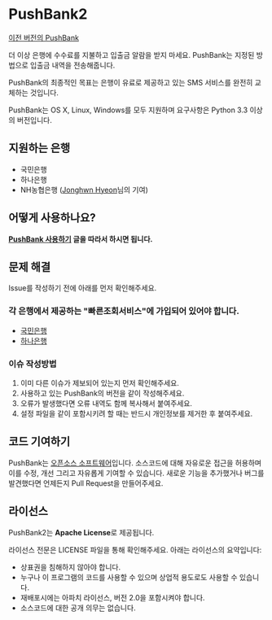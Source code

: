 # PushBank2

[이전 버전의 PushBank](https://github.com/ssut/PushBank)

더 이상 은행에 수수료를 지불하고 입출금 알람을 받지 마세요. PushBank는 지정된 방법으로 입출금 내역을 전송해줍니다. 

PushBank의 최종적인 목표는 은행이 유료로 제공하고 있는 SMS 서비스를 완전히 교체하는 것입니다.

PushBank는 OS X, Linux, Windows를 모두 지원하며 요구사항은 Python 3.3 이상의 버전입니다.

## 지원하는 은행

* 국민은행
* 하나은행
* NH농협은행 ([Jonghwn Hyeon](https://github.com/hyeon0145)님의 기여)

## 어떻게 사용하나요?

**[PushBank 사용하기](https://github.com/ssut/PushBank2/wiki/0.-PushBank-설치하기) 글을 따라서 하시면 됩니다.**

## 문제 해결

Issue를 작성하기 전에 아래를 먼저 확인해주세요.

### 각 은행에서 제공하는 "빠른조회서비스"에 가입되어 있어야 합니다.

* [국민은행](https://obank.kbstar.com/quics?page=C018920)
* [하나은행](https://open.hanabank.com/flex/quick/quickService.do?subMenu=1&Ctype=B&cid=OpenB_main_Left&oid=quickservice)

### 이슈 작성방법

1.  이미 다른 이슈가 제보되어 있는지 먼저 확인해주세요.
2. 사용하고 있는 PushBank의 버전을 같이 작성해주세요.
3. 오류가 발생했다면 오류 내역도 함께 복사해서 붙여주세요.
4. 설정 파일을 같이 포함시키려 할 때는 반드시 개인정보를 제거한 후 붙여주세요.

## 코드 기여하기

PushBank는 [오픈소스 소프트웨어](http://www.gnu.org/philosophy/free-sw.ko.html)입니다. 소스코드에 대해 자유로운 접근을 허용하며 이를 수정, 개선 그리고 자유롭게 기여할 수 있습니다.
새로운 기능을 추가했거나 버그를 발견했다면 언제든지 Pull Request을 만들어주세요.

## 라이선스

PushBank2는 **Apache License**로 제공됩니다.

라이선스 전문은 LICENSE 파일을 통해 확인해주세요. 아래는 라이선스의 요약입니다:

* 상표권을 침해하지 않아야 합니다.
* 누구나 이 프로그램의 코드를 사용할 수 있으며 상업적 용도로도 사용할 수 있습니다.
* 재배포시에는 아파치 라이선스, 버전 2.0을 포함시켜야 합니다.
* 소스코드에 대한 공개 의무는 없습니다.
